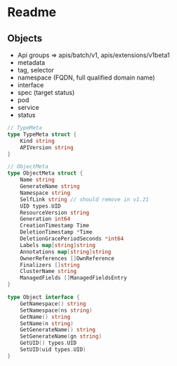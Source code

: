 # Readme

## Objects

- Api groups => apis/batch/v1, apis/extensions/v1beta1
- metadata
- tag, selector
- namespace (FQDN, full qualified domain name)
- interface
- spec (target status)
- pod
- service
- status

```go
// TypeMeta
type TypeMeta struct {
    Kind string
    APIVersion string
}

// ObjectMeta
type ObjectMeta struct {
    Name string
    GenerateName string
    Namespace string
    SelfLink string // should remove in v1.21
    UID types.UID
    ResourceVersion string
    Generation int64
    CreationTimestamp Time
    DeletionTimestamp *Time
    DeletionGracePeriodSeconds *int64
    Labels map[string]string
    Annotations map[string]string
    OwnerReferences []OwnReference
    Finalizers []string
    ClusterName string
    ManagedFields []ManagedFieldsEntry
}

type Object interface {
    GetNamespace() string
    SetNamespace(ns string)
    GetName() string
    SetName(n string)
    GetGenerateName() string
    SetGenerateName(gn string)
    GetUID() types.UID
    SetUID(uid types.UID)
}
```

